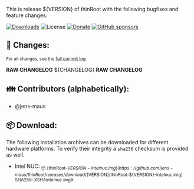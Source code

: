 This is release ${VERSION} of thinRoot with the following bugfixes and feature changes:

[![Downloads](https://img.shields.io/github/downloads/jens-maus/thinRoot/${VERSION}/total.svg?style=flat-square)](https://github.com/jens-maus/thinRoot/releases/${VERSION}) ![License](https://img.shields.io/github/license/jens-maus/thinRoot.svg?style=flat-square) [![Donate](https://img.shields.io/badge/donate-PayPal-green.svg?style=flat-square)](https://www.paypal.com/cgi-bin/webscr?cmd=_s-xclick&hosted_button_id=RAQSDY9YNZVCL) [![GitHub sponsors](https://img.shields.io/static/v1?label=Sponsor&message=%E2%9D%A4&logo=GitHub&link=https://github.com/sponsors/jens-maus)](https://github.com/sponsors/jens-maus)

## :construction: Changes:
<sub>For all changes, see the [full commit log](https://github.com/jens-maus/thinRoot/compare/${PREVIOUS_TAG}...${VERSION}).</sub>

**RAW CHANGELOG**
${CHANGELOG}
**RAW CHANGELOG**

## :family: Contributors (alphabetically):
- @jens-maus

## :package:  Download:
The following installation archives can be downloaded for different hardware platforms. To verify their integrity a `sha256` checksum is provided as well.

- Intel NUC:
<sub>:package: [thinRoot-${VERSION}-intelnuc.img](https://github.com/jens-maus/thinRoot/releases/download/${VERSION}/thinRoot-${VERSION}-intelnuc.img)<br/>SHA256: XSHAintelnuc.imgX</sub>
